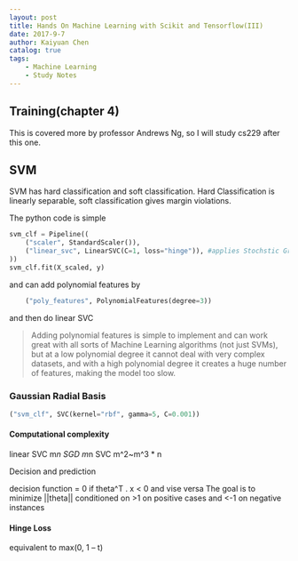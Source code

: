 ```yaml
---
layout: post
title: Hands On Machine Learning with Scikit and Tensorflow(III)
date: 2017-9-7
author: Kaiyuan Chen
catalog: true
tags:
    - Machine Learning
    - Study Notes
---
```



## Training(chapter 4)
This is covered more by professor Andrews Ng, so I will study cs229 after this one. 

## SVM
SVM has hard classification and soft classification. Hard Classification is linearly separable, soft classification gives margin violations. 

The python code is simple 
```python 
svm_clf = Pipeline((
    ("scaler", StandardScaler()),
    ("linear_svc", LinearSVC(C=1, loss="hinge")), #applies Stochstic Gradient Descent rather than batch
))
svm_clf.fit(X_scaled, y)
```
and can add polynomial features by 
```python 
    ("poly_features", PolynomialFeatures(degree=3))
```
and then do linear SVC

>Adding polynomial features is simple to implement and can work great with all sorts
of Machine Learning algorithms (not just SVMs), but at a low polynomial degree it
cannot deal with very complex datasets, and with a high polynomial degree it creates
a huge number of features, making the model too slow.

### Gaussian Radial Basis  
```python 
("svm_clf", SVC(kernel="rbf", gamma=5, C=0.001))
```

#### Computational complexity 
linear SVC m*n
SGD m*n
SVC m^2~m^3 * n

Decision and prediction 

decision function = 0 if theta^T . x < 0 and vise versa
The goal is to minimize ||theta|| conditioned on >1 on positive cases and <-1 on negative instances 

#### Hinge Loss
equivalent to max(0, 1 – t)
